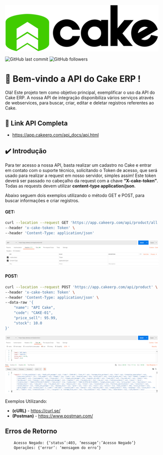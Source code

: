 <a href ="https://www.cakeerp.com" target="_blank"><img src="Docs/logo-cakeerp.png"></a>

![GitHub last commit](https://img.shields.io/github/last-commit/CakeERP/API-CakeERP)
![GitHub followers](https://img.shields.io/github/followers/CakeERP?label=Cake%20ERP&style=social)

# 🧁 Bem-vindo a API do Cake ERP !

Olá! Este projeto tem como objetivo principal, exemplificar o uso da API do Cake ERP. A nossa API de integração disponibiliza vários serviços através de webservices, para buscar, criar, editar e deletar registros referentes ao Cake.

## 🚀 Link API Completa

- https://app.cakeerp.com/api_docs/api.html

## ✔️ Introdução
Para ter acesso a nossa API, basta realizar um cadastro no Cake e entrar em contato com o suporte técnico, solicitando o Token de acesso, que será usado para realizar a request em nosso servidor, simples assim! Este token deverá ser passado no cabeçalho da request com a chave <b>“X-cake-token”</b>. Todas as requests devem utilizar <b>content-type application/json</b>.

Abaixo seguem dois exemplos utilizando o método GET e POST, para buscar informações e criar registros.

#### GET:

```sh
curl --location --request GET 'https://app.cakeerp.com/api/product/all' \
--header 'x-cake-token: Token' \
--header 'Content-Type: application/json'
```
<img src="Docs/cake-exemplo-get.png">
<p>

#### POST:

```sh
curl --location --request POST 'https://app.cakeerp.com/api/product' \
--header 'x-cake-token: Token' \
--header 'Content-Type: application/json' \
--data-raw '{
    "name": "API Cake",
    "code": "CAKE-01",
    "price_sell": 95.99,
    "stock": 10.0
}'
```
<img src="Docs/cake-exemplo-post.png">
<p>

Exemplos Utilizando:
- <b>(cURL)</b> - https://curl.se/
- <b>(Postman)</b> - https://www.postman.com/
<p>

## Erros de Retorno

```
    Acesso Negado: {‘status’:403, ‘message’:’Acesso Negado’}
    Operações: {‘error’: ‘mensagem do erro’}
```
